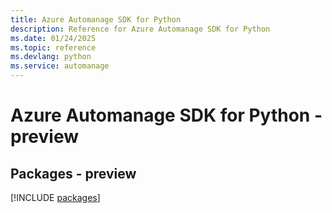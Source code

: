 ```yaml
---
title: Azure Automanage SDK for Python
description: Reference for Azure Automanage SDK for Python
ms.date: 01/24/2025
ms.topic: reference
ms.devlang: python
ms.service: automanage
---
```

# Azure Automanage SDK for Python - preview
## Packages - preview
[!INCLUDE [packages](automanage-index.md)]